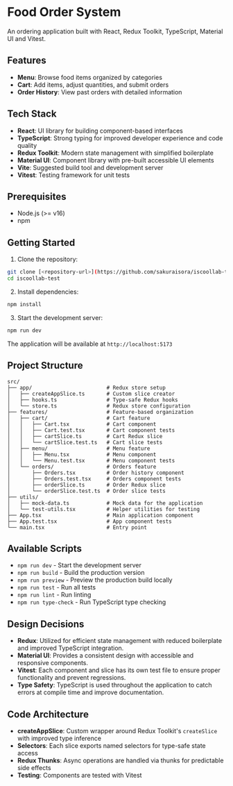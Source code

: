 # Food Order System

An ordering application built with React, Redux Toolkit, TypeScript, Material UI and Vitest.

## Features

- **Menu**: Browse food items organized by categories
- **Cart**: Add items, adjust quantities, and submit orders
- **Order History**: View past orders with detailed information

## Tech Stack

- **React**: UI library for building component-based interfaces
- **TypeScript**: Strong typing for improved developer experience and code quality
- **Redux Toolkit**: Modern state management with simplified boilerplate
- **Material UI**: Component library with pre-built accessible UI elements
- **Vite**: Suggested build tool and development server
- **Vitest**: Testing framework for unit tests

## Prerequisites

- Node.js (>= v16)
- npm

## Getting Started

1. Clone the repository:

```bash
git clone [<repository-url>](https://github.com/sakuraisora/iscoollab-test.git)
cd iscoollab-test
```

2. Install dependencies:

```bash
npm install
```

3. Start the development server:

```bash
npm run dev
```

The application will be available at `http://localhost:5173`

## Project Structure

```
src/
├── app/                        # Redux store setup
│   ├── createAppSlice.ts       # Custom slice creator
│   ├── hooks.ts                # Type-safe Redux hooks
│   └── store.ts                # Redux store configuration
├── features/                   # Feature-based organization
│   ├── cart/                   # Cart feature
│   │   ├── Cart.tsx            # Cart component
│   │   ├── Cart.test.tsx       # Cart component tests
│   │   ├── cartSlice.ts        # Cart Redux slice
│   │   └── cartSlice.test.ts   # Cart slice tests
│   ├── menu/                   # Menu feature
│   │   ├── Menu.tsx            # Menu component
│   │   └── Menu.test.tsx       # Menu component tests
│   └── orders/                 # Orders feature
│       ├── Orders.tsx          # Order history component
│       ├── Orders.test.tsx     # Orders component tests
│       ├── orderSlice.ts       # Order Redux slice
│       └── orderSlice.test.ts  # Order slice tests
├── utils/
│   ├── mock-data.ts            # Mock data for the application
│   └── test-utils.tsx          # Helper utilities for testing
├── App.tsx                     # Main application component
├── App.test.tsx                # App component tests
└── main.tsx                    # Entry point
```

## Available Scripts

- `npm run dev` - Start the development server
- `npm run build` - Build the production version
- `npm run preview` - Preview the production build locally
- `npm run test` - Run all tests
- `npm run lint` - Run linting
- `npm run type-check` - Run TypeScript type checking

## Design Decisions

- **Redux**: Utilized for efficient state management with reduced boilerplate and improved TypeScript integration.
- **Material UI**: Provides a consistent design with accessible and responsive components.
- **Vitest**: Each component and slice has its own test file to ensure proper functionality and prevent regressions.
- **Type Safety**: TypeScript is used throughout the application to catch errors at compile time and improve documentation.

## Code Architecture

- **createAppSlice**: Custom wrapper around Redux Toolkit's `createSlice` with improved type inference
- **Selectors**: Each slice exports named selectors for type-safe state access
- **Redux Thunks**: Async operations are handled via thunks for predictable side effects
- **Testing**: Components are tested with Vitest
